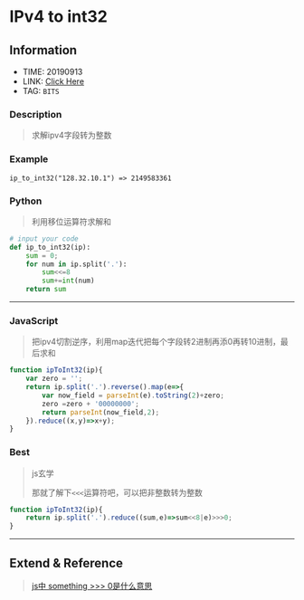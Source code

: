 # IPv4 to int32

## Information
* TIME: 20190913
* LINK: [Click Here](https://www.codewars.com/kata/52ea928a1ef5cfec800003ee/solutions/python)
* TAG: `BITS`


### Description
> 求解ipv4字段转为整数

### Example
```text
ip_to_int32("128.32.10.1") => 2149583361
```



### Python
> 利用移位运算符求解和
```python
# input your code
def ip_to_int32(ip):
    sum = 0;
    for num in ip.split('.'):
        sum<<=8
        sum+=int(num)
    return sum
```

---

### JavaScript
> 把ipv4切割逆序，利用map迭代把每个字段转2进制再添0再转10进制，最后求和
```javascript
function ipToInt32(ip){
    var zero = '';
    return ip.split('.').reverse().map(e=>{
        var now_field = parseInt(e).toString(2)+zero;
        zero =zero + '00000000';
        return parseInt(now_field,2);
    }).reduce((x,y)=>x+y);
}
```

### Best
> js玄学
>
> 那就了解下`<<<`运算符吧，可以把非整数转为整数
```javascript
function ipToInt32(ip){
    return ip.split('.').reduce((sum,e)=>sum<<8|e)>>>0;
}
```
---
## Extend & Reference
> [js中 something >>> 0是什么意思](https://blog.csdn.net/wutingyehe/article/details/92166140)